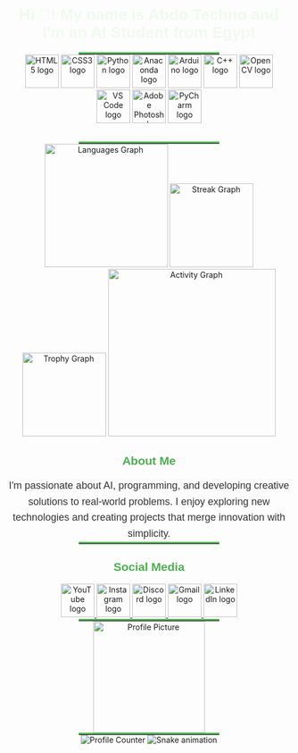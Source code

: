 <h1 align="center" style="font-family: 'Cairo', sans-serif; color: #4caf50; animation: fadeIn 2s ease-out;">Hi 👋! My name is Abdo Techno and I'm an AI Student from Egypt</h1>

<hr style="border-top: 3px solid #4caf50; width: 50%; margin: auto;">

<div align="center" style="margin-bottom: 30px;">
  <img src="https://cdn.jsdelivr.net/gh/devicons/devicon/icons/html5/html5-original.svg" height="60" alt="HTML5 logo" style="transition: transform 0.3s;">
  <img src="https://cdn.jsdelivr.net/gh/devicons/devicon/icons/css3/css3-original.svg" height="60" alt="CSS3 logo" style="transition: transform 0.3s;">
  <img src="https://cdn.jsdelivr.net/gh/devicons/devicon/icons/python/python-original.svg" height="60" alt="Python logo" style="transition: transform 0.3s;">
  <img src="https://cdn.jsdelivr.net/gh/devicons/devicon/icons/anaconda/anaconda-original.svg" height="60" alt="Anaconda logo" style="transition: transform 0.3s;">
  <img src="https://cdn.simpleicons.org/arduino/00979D" height="60" alt="Arduino logo" style="transition: transform 0.3s;">
  <img src="https://cdn.jsdelivr.net/gh/devicons/devicon/icons/cplusplus/cplusplus-original.svg" height="60" alt="C++ logo" style="transition: transform 0.3s;">
  <img src="https://cdn.jsdelivr.net/gh/devicons/devicon/icons/opencv/opencv-original.svg" height="60" alt="OpenCV logo" style="transition: transform 0.3s;">
  <img src="https://cdn.jsdelivr.net/gh/devicons/devicon/icons/vscode/vscode-original.svg" height="60" alt="VS Code logo" style="transition: transform 0.3s;">
  <img src="https://cdn.simpleicons.org/adobephotoshop/31A8FF" height="60" alt="Adobe Photoshop logo" style="transition: transform 0.3s;">
  <img src="https://cdn.jsdelivr.net/gh/devicons/devicon/icons/pycharm/pycharm-original.svg" height="60" alt="PyCharm logo" style="transition: transform 0.3s;">
</div>

<hr style="border-top: 3px solid #4caf50; width: 50%; margin: auto;">

<div align="center">
  <img src="https://github-readme-stats.vercel.app/api/top-langs?username=Abdo-techno&locale=en&hide_title=false&layout=compact&card_width=320&langs_count=12&theme=aura&hide_border=false" height="221" alt="Languages Graph" />
  <img src="https://streak-stats.demolab.com?user=Abdo-techno&locale=en&mode=daily&theme=dracula&hide_border=false&border_radius=5" height="150" alt="Streak Graph" />
  <img src="https://github-profile-trophy.vercel.app/?username=Abdo-techno&theme=dracula&column=5&row=3&margin-w=3&margin-h=4&no-bg=false&no-frame=false" height="150" alt="Trophy Graph" />
  <img src="https://github-readme-activity-graph.vercel.app/graph?username=Abdo-techno&radius=16&theme=react&area=true" height="300" alt="Activity Graph" />
</div>

<h2 align="center" style="font-family: 'Cairo', sans-serif; color: #4caf50;">About Me</h2>
<p align="center" style="font-family: 'Arial', sans-serif; color: #333; max-width: 800px; margin: auto; line-height: 1.6; font-size: 18px;">
  I'm passionate about AI, programming, and developing creative solutions to real-world problems. I enjoy exploring new technologies and creating projects that merge innovation with simplicity.
</p>

<hr style="border-top: 3px solid #4caf50; width: 50%; margin: auto;">

<h2 align="center" style="font-family: 'Cairo', sans-serif; color: #4caf50;">Social Media</h2>

<div align="center">
  <a href="https://youtube.com" target="_blank">
    <img src="https://raw.githubusercontent.com/maurodesouza/profile-readme-generator/master/src/assets/icons/social/youtube/default.svg" width="60" alt="YouTube logo" />
  </a>
  <a href="https://instagram.com" target="_blank">
    <img src="https://raw.githubusercontent.com/maurodesouza/profile-readme-generator/master/src/assets/icons/social/instagram/default.svg" width="60" alt="Instagram logo" />
  </a>
  <a href="https://discord.com" target="_blank">
    <img src="https://raw.githubusercontent.com/maurodesouza/profile-readme-generator/master/src/assets/icons/social/discord/default.svg" width="60" alt="Discord logo" />
  </a>
  <a href="mailto:example@gmail.com" target="_blank">
    <img src="https://raw.githubusercontent.com/maurodesouza/profile-readme-generator/master/src/assets/icons/social/gmail/default.svg" width="60" alt="Gmail logo" />
  </a>
  <a href="https://linkedin.com" target="_blank">
    <img src="https://raw.githubusercontent.com/maurodesouza/profile-readme-generator/master/src/assets/icons/social/linkedin/default.svg" width="60" alt="LinkedIn logo" />
  </a>
</div>

<hr style="border-top: 3px solid #4caf50; width: 50%; margin: auto;">

<div align="center">
  <img src="https://scontent.fcai20-3.fna.fbcdn.net/v/t39.30808-6/462449040_2252163571807430_8292323530262461432_n.jpg?_nc_cat=111&ccb=1-7&_nc_sid=6ee11a&_nc_ohc=divbLJXh7s0Q7kNvgEUxajv&_nc_zt=23&_nc_ht=scontent.fcai20-3.fna&_nc_gid=ASlP4iU9xW8J6NnVNMNmr4R&oh=00_AYDm7AN20cMROtICJXAz_Pbz5Hup90sLDzUUnGV7ND6Whw&oe=67564F91" height="200" alt="Profile Picture" />
</div>

<hr style="border-top: 3px solid #4caf50; width: 50%; margin: auto;">

<div align="center">
  <img src="https://profile-counter.glitch.me/Abdo-techno/count.svg?" alt="Profile Counter" />
  <img src="https://raw.githubusercontent.com/Abdo-techno/Abdo-techno/output/snake.svg" alt="Snake animation" />
</div>

<style>
  @keyframes fadeIn {
    0% { opacity: 0; }
    100% { opacity: 1; }
  }

  img:hover {
    transform: scale(1.1);
  }
</style>
